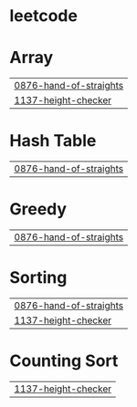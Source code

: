 # leetcode


# Array
|  |
| ------- |
| [0876-hand-of-straights](https://github.com/adii-jadhav/leetcode/tree/master/0876-hand-of-straights) |
| [1137-height-checker](https://github.com/adii-jadhav/leetcode/tree/master/1137-height-checker) |
# Hash Table
|  |
| ------- |
| [0876-hand-of-straights](https://github.com/adii-jadhav/leetcode/tree/master/0876-hand-of-straights) |
# Greedy
|  |
| ------- |
| [0876-hand-of-straights](https://github.com/adii-jadhav/leetcode/tree/master/0876-hand-of-straights) |
# Sorting
|  |
| ------- |
| [0876-hand-of-straights](https://github.com/adii-jadhav/leetcode/tree/master/0876-hand-of-straights) |
| [1137-height-checker](https://github.com/adii-jadhav/leetcode/tree/master/1137-height-checker) |
# Counting Sort
|  |
| ------- |
| [1137-height-checker](https://github.com/adii-jadhav/leetcode/tree/master/1137-height-checker) |